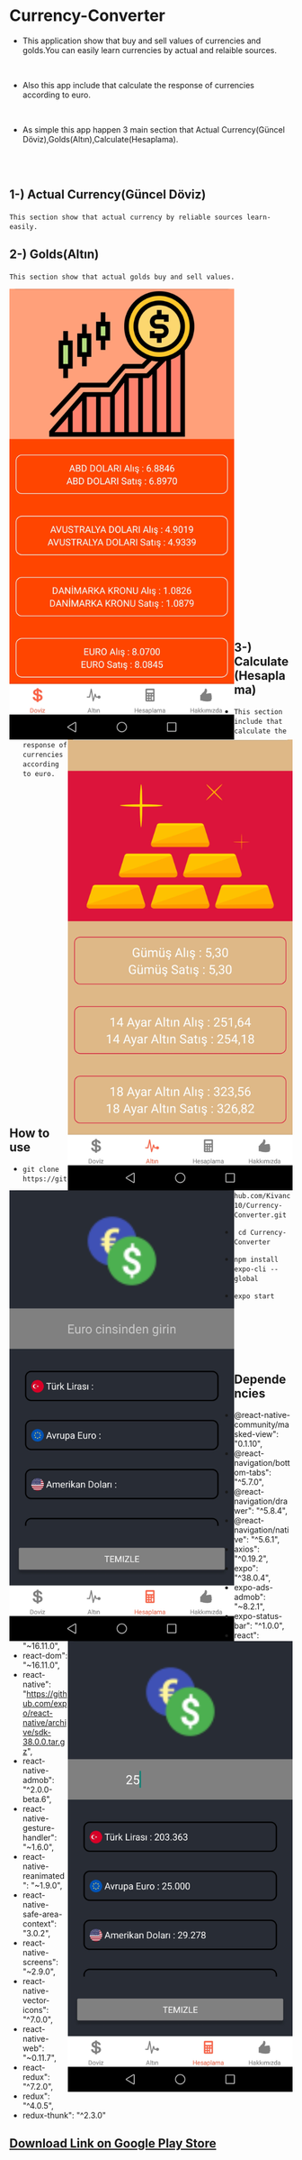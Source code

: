 # Currency-Converter

* This application show that buy and sell values of currencies and golds.You can easily learn currencies by actual and relaible sources.

<br/>

* Also this app include that  calculate the response of currencies according to euro.

<br/>

* As simple this app happen 3 main section that Actual Currency(Güncel Döviz),Golds(Altın),Calculate(Hesaplama).


<br/><br/>


## 1-) Actual Currency(Güncel Döviz)

 `This section show that actual currency by reliable sources learn-easily.`


## 2-) Golds(Altın)

`This section show that actual golds buy and sell values.`


 <p> <img src="https://github.com/Kivanc10/Currency-Converter/blob/master/images/Screenshot_20200728-154923%20(1).jpg" width="400" height="800" align="left"></p>
<p><img src="https://github.com/Kivanc10/Currency-Converter/blob/master/images/Screenshot_20200728-154930%20(1).jpg" width="400" height="800" align="right"></p>



<br /><br /><br /><br /><br /><br /><br /><br /><br /><br /><br /><br /><br /><br /><br /><br /><br /><br /><br /><br /><br /><br /><br /><br /><br /><br /><br /><br /><br /><br /><br /><br /><br /><br /><br />


## 3-) Calculate(Hesaplama)

* `This section include that calculate the response of currencies according to euro.`

<p><img src="https://github.com/Kivanc10/Currency-Converter/blob/master/images/Screenshot_20200728-154937.jpg" width="400" height="800" align="left"></p>
<p><img src="https://github.com/Kivanc10/Currency-Converter/blob/master/images/Screenshot_20200728-154944%20(1).jpg" width="400" height="800" align="right"></p>




<br /><br /><br /><br /><br /><br /><br /><br /><br /><br /><br /><br /><br /><br /><br /><br /><br /><br /><br /><br /><br /><br /><br /><br /><br /><br /><br /><br /><br />


<br /><br />
<br /><br />


## How to use

* `git clone https://github.com/Kivanc10/Currency-Converter.git`

* ` cd Currency-Converter`

* `npm install expo-cli --global`

* `expo start`



<br/><br/><br/><br/><br/>


## Dependencies

* @react-native-community/masked-view": "0.1.10",
* @react-navigation/bottom-tabs": "^5.7.0",
* @react-navigation/drawer": "^5.8.4",
* @react-navigation/native": "^5.6.1",
* axios": "^0.19.2",
* expo": "^38.0.4",
* expo-ads-admob": "~8.2.1",
* expo-status-bar": "^1.0.0",
* react": "~16.11.0",
* react-dom": "~16.11.0",
* react-native": "https://github.com/expo/react-native/archive/sdk-38.0.0.tar.gz",
* react-native-admob": "^2.0.0-beta.6",
* react-native-gesture-handler": "~1.6.0",
* react-native-reanimated": "~1.9.0",
* react-native-safe-area-context": "3.0.2",
* react-native-screens": "~2.9.0",
* react-native-vector-icons": "^7.0.0",
* react-native-web": "~0.11.7",
* react-redux": "^7.2.0",
* redux": "^4.0.5",
* redux-thunk": "^2.3.0"


## [Download Link on Google Play Store]( https://play.google.com/store/apps/details?id=com.kivancSoft.kivanc)
